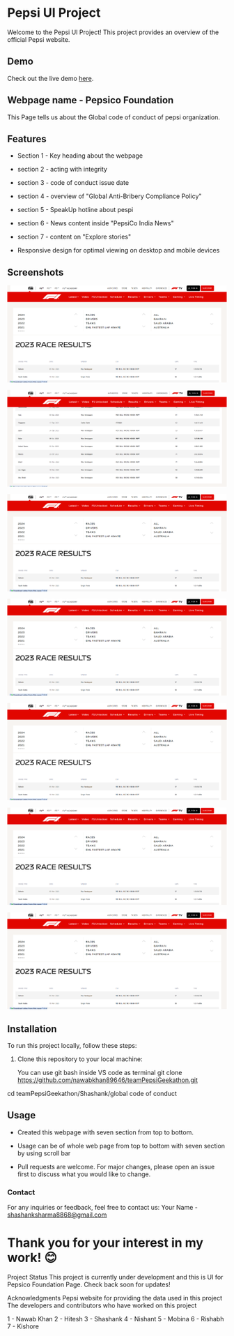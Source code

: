 # Pepsi UI Project

Welcome to the Pepsi UI Project! This project provides an overview of the official Pepsi website.

## Demo

Check out the live demo [here](https://nawabkhan89646.github.io/teamPepsiGeekathon/).

## Webpage name - Pepsico Foundation

This Page tells us about the Global code of conduct of pepsi organization.

## Features

- Section 1 - Key heading about the webpage
- section 2 - acting with integrity
- section 3 - code of conduct issue date
- section 4 - overview of "Global Anti-Bribery Compliance Policy"
- section 5 - SpeakUp hotline about pespi
- section 6 - News content inside "PepsiCo India News"
- section 7 - content on "Explore stories"

- Responsive design for optimal viewing on desktop and mobile devices

## Screenshots

![Section 1 Screenshot](https://github.com/vasu412/Geekathon/blob/main/Swaraj/ResultPage/ScreenShots/1.png)

![Section 2 Screenshot](https://github.com/vasu412/Geekathon/blob/main/Swaraj/ResultPage/ScreenShots/2.png)

![Section 3 Screenshot](https://github.com/vasu412/Geekathon/blob/main/Swaraj/ResultPage/ScreenShots/1.png)

![Section 4 Screenshot](https://github.com/vasu412/Geekathon/blob/main/Swaraj/ResultPage/ScreenShots/1.png)

![Section 5 Screenshot](https://github.com/vasu412/Geekathon/blob/main/Swaraj/ResultPage/ScreenShots/1.png)

![Section 6 Screenshot](https://github.com/vasu412/Geekathon/blob/main/Swaraj/ResultPage/ScreenShots/1.png)

![Section 7 Screenshot](https://github.com/vasu412/Geekathon/blob/main/Swaraj/ResultPage/ScreenShots/1.png)




## Installation

To run this project locally, follow these steps:

1. Clone this repository to your local machine:

   You can use git bash inside VS code as terminal
   git clone https://github.com/nawabkhan89646/teamPepsiGeekathon.git

cd teamPepsiGeekathon/Shashank/global code of conduct


## Usage
- Created this webpage with seven section from top to bottom.
- Usage can be of whole web page from top to bottom with seven section by using scroll bar

- Pull requests are welcome. For major changes, please open an issue first to discuss what you would like to change.

### Contact
For any inquiries or feedback, feel free to contact us:
Your Name - shashanksharma8868@gmail.com

# Thank you for your interest in my work! 😊
Project Status
This project is currently under development and this is UI for Pepsico Foundation Page. Check back soon for updates!

Acknowledgments
Pepsi website for providing the data used in this project
The developers and contributors who have worked on this project

1 - Nawab Khan
2 - Hitesh
3 - Shashank
4 - Nishant
5 - Mobina
6 - Rishabh
7 - Kishore

